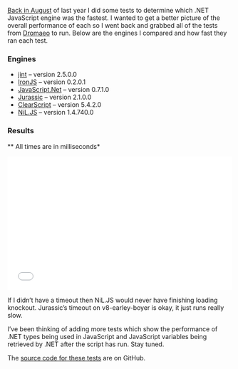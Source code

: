 
[Back in August](/which-net-javascript-engine-is-the-fastest) of last year I did some tests to determine which .NET JavaScript engine was the fastest. I wanted to get a better picture of the overall performance of each so I went back and grabbed all of the tests from [Dromaeo](http://dromaeo.com/) to run. Below are the engines I compared and how fast they ran each test.

### Engines

- [jint](https://github.com/sebastienros/jint) – version 2.5.0.0
- [IronJS](https://github.com/fholm/IronJS) – version 0.2.0.1
- [JavaScript.Net](https://github.com/JavascriptNet/Javascript.Net) – version 0.7.1.0
- [Jurassic](http://jurassic.codeplex.com/) – version 2.1.0.0
- [ClearScript](http://clearscript.codeplex.com/) – version 5.4.2.0
- [NiL.JS](https://github.com/nilproject/NiL.JS) – version 1.4.740.0

### Results

** All times are in milliseconds*
<iframe width="100%" height="300" src="//jsfiddle.net/rushonerok/xmz4m70t/embedded/result/" allowfullscreen="allowfullscreen" frameborder="0"></iframe>

If I didn’t have a timeout then NiL.JS would never have finishing loading knockout. Jurassic’s timeout on v8-earley-boyer is okay, it just runs really slow.

I’ve been thinking of adding more tests which show the performance of .NET types being used in JavaScript and JavaScript variables being retrieved by .NET after the script has run. Stay tuned.

The [source code for these tests](https://github.com/rushfrisby/jsnetperf) are on GitHub.


